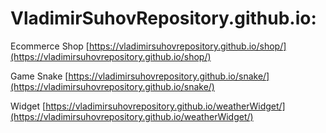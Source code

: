 # VladimirSuhovRepository.github.io:

Ecommerce Shop [https://vladimirsuhovrepository.github.io/shop/](https://vladimirsuhovrepository.github.io/shop/)

Game Snake [https://vladimirsuhovrepository.github.io/snake/](https://vladimirsuhovrepository.github.io/snake/)

Widget [https://vladimirsuhovrepository.github.io/weatherWidget/](https://vladimirsuhovrepository.github.io/weatherWidget/)
